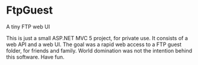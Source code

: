 # FtpGuest
A tiny FTP web UI

This is just a small ASP.NET MVC 5 project, for private use. It consists of a web API and a web UI. The goal was a rapid web access to a FTP guest folder, for friends and family. World domination was not the intention behind this software. Have fun.
